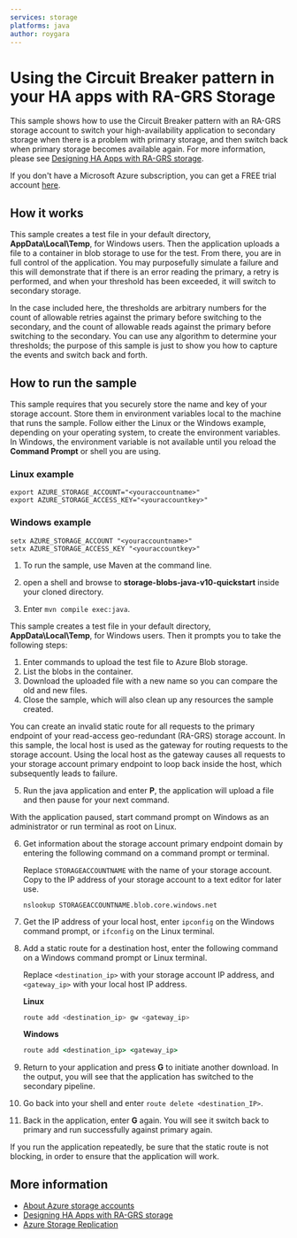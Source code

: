 ```yaml
---
services: storage
platforms: java
author: roygara
---
```


# Using the Circuit Breaker pattern in your HA apps with RA-GRS Storage
This sample shows how to use the Circuit Breaker pattern with an RA-GRS storage account to switch your high-availability application to secondary storage when there is a problem with primary storage, and then switch back when primary storage becomes available again. For more information, please see [Designing HA Apps with RA-GRS storage](https://docs.microsoft.com/azure/storage/common/storage-designing-ha-apps-with-ragrs).

If you don't have a Microsoft Azure subscription, you can get a FREE trial account <a href="http://go.microsoft.com/fwlink/?LinkId=330212">here</a>.

## How it works

This sample creates a test file in your default directory, **AppData\Local\Temp**, for Windows users. Then the application uploads a file to a container in blob storage to use for the test. From there, you are in full control of the application. You may purposefully simulate a failure and this will demonstrate that if there is an error reading the primary, a retry is performed, and when your threshold has been exceeded, it will switch to secondary storage. 

In the case included here, the thresholds are arbitrary numbers for the count of allowable retries against the primary before switching to the secondary, and the count of allowable reads against the primary before switching to the secondary. You can use any algorithm to determine your thresholds; the purpose of this sample is just to show you how to capture the events and switch back and forth.

## How to run the sample

This sample requires that you securely store the name and key of your storage account. Store them in environment variables local to the machine that runs the sample. Follow either the Linux or the Windows example, depending on your operating system, to create the environment variables. In Windows, the environment variable is not available until you reload the **Command Prompt** or shell you are using.

### Linux example

```
export AZURE_STORAGE_ACCOUNT="<youraccountname>"
export AZURE_STORAGE_ACCESS_KEY="<youraccountkey>"
```

### Windows example

```
setx AZURE_STORAGE_ACCOUNT "<youraccountname>"
setx AZURE_STORAGE_ACCESS_KEY "<youraccountkey>"
```

1.  To run the sample, use Maven at the command line.

2. open a shell and browse to **storage-blobs-java-v10-quickstart** inside your cloned directory.
3. Enter `mvn compile exec:java`.

This sample creates a test file in your default directory, **AppData\Local\Temp**, for Windows users. Then it prompts you to take the following steps:

1. Enter commands to upload the test file to Azure Blob storage.
2. List the blobs in the container.
3. Download the uploaded file with a new name so you can compare the old and new files.
4. Close the sample, which will also clean up any resources the sample created.

You can create an invalid static route for all requests to the primary endpoint of your read-access geo-redundant (RA-GRS) storage account. In this sample, the local host is used as the gateway for routing requests to the storage account. Using the local host as the gateway causes all requests to your storage account primary endpoint to loop back inside the host, which subsequently leads to failure.

5. Run the java application and enter **P**, the application will upload a file and then pause for your next command.

With the application paused, start command prompt on Windows as an administrator or run terminal as root on Linux.

6. Get information about the storage account primary endpoint domain by entering the following command on a command prompt or terminal.

    Replace `STORAGEACCOUNTNAME` with the name of your storage account. Copy to the IP address of your storage account to a text editor for later use.

    ```
    nslookup STORAGEACCOUNTNAME.blob.core.windows.net
    ```

7. Get the IP address of your local host, enter `ipconfig` on the Windows command prompt, or `ifconfig` on the Linux terminal.

8. Add a static route for a destination host, enter the following command on a Windows command prompt or Linux terminal.

    Replace `<destination_ip>` with your storage account IP address, and `<gateway_ip>` with your local host IP address.

    **Linux**

    ```bash
    route add <destination_ip> gw <gateway_ip>
    ```

    **Windows**

    ```cmd
    route add <destination_ip> <gateway_ip>
    ```

9. Return to your application and press **G** to initiate another download. In the output, you will see that the application has switched to the secondary pipeline.

10. Go back into your shell and enter `route delete <destination_IP>`.

11. Back in the application, enter **G** again. You will see it switch back to primary and run successfully against primary again.

If you run the application repeatedly, be sure that the static route is not blocking, in order to ensure that the application will work.

## More information

- [About Azure storage accounts](https://docs.microsoft.com/azure/storage/storage-create-storage-account)
- [Designing HA Apps with RA-GRS storage](https://docs.microsoft.com/azure/storage/common/storage-designing-ha-apps-with-ragrs)
- [Azure Storage Replication](https://docs.microsoft.com/azure/storage/storage-redundancy)